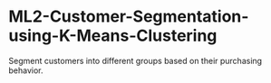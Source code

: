 # ML2-Customer-Segmentation-using-K-Means-Clustering
Segment customers into different groups based on their purchasing behavior.

